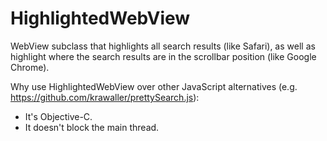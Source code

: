 HighlightedWebView
==================

WebView subclass that highlights all search results (like Safari), as well as highlight where the search results are in the scrollbar position (like Google Chrome).

Why use HighlightedWebView over other JavaScript alternatives (e.g. https://github.com/krawaller/prettySearch.js):
* It's Objective-C.
* It doesn't block the main thread.